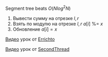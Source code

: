 Segment tree beats $O(Nlog^2N)$
1. Вывести сумму на отрезке $l,r$
2. Взять по модулю на отрезке $l,r$ $a[i]$ %= $x$
3. Обновление $a[i]=x$

[Видео](https://www.youtube.com/watch?v=nMabN7SrHIU) урок от [Errichto](https://codeforces.com/profile/errichto)

[Видео](https://www.youtube.com/watch?v=_TGNYtkWAsQ) урок от [SecondThread](https://codeforces.com/profile/SecondThread)